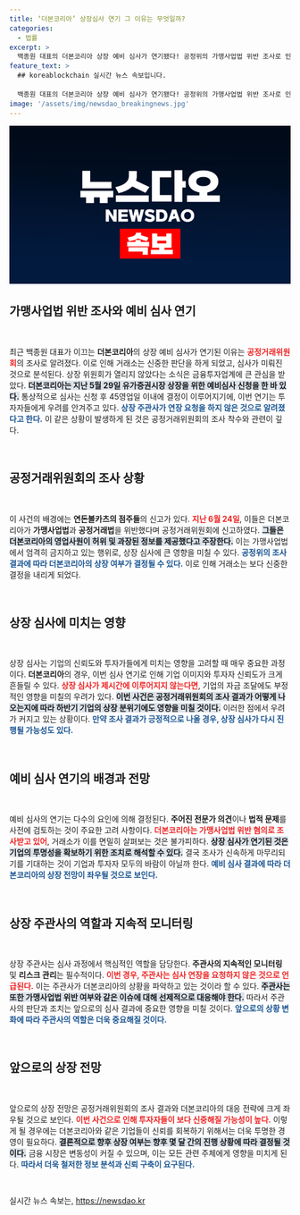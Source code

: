 ```yaml
---
title: ‘더본코리아’ 상장심사 연기 그 이유는 무엇일까?
categories:
  - 법률
excerpt: >
  백종원 대표의 더본코리아 상장 예비 심사가 연기됐다! 공정위의 가맹사업법 위반 조사로 인해 거래소가 신중한 심사를 요구하고 있다. 이 회사의 선명한 미래는 과연 어떻게 될까? 클릭해서 더 알아보세요!
feature_text: >
  ## koreablockchain 실시간 뉴스 속보입니다.

  백종원 대표의 더본코리아 상장 예비 심사가 연기됐다! 공정위의 가맹사업법 위반 조사로 인해 거래소가 신중한 심사를 요구하고 있다. 이 회사의 선명한 미래는 과연 어떻게 될까? 클릭해서 더 알아보세요!
image: '/assets/img/newsdao_breakingnews.jpg'
---
```


<p><img src="/assets/img/newsdao_breakingnews.jpg" alt="koreablockchain 속보" /></p>

<h2 data-ke-size="size26">가맹사업법 위반 조사와 예비 심사 연기</h2>

<p data-ke-size="size16">&nbsp;</p>

<p>최근 백종원 대표가 이끄는 <b>더본코리아</b>의 상장 예비 심사가 연기된 이유는 <b><span style="color: #ee2323;">공정거래위원회</span></b>의 조사로 알려졌다. 이로 인해 거래소는 신중한 판단을 하게 되었고, 심사가 미뤄진 것으로 분석된다. 상장 위원회가 열리지 않았다는 소식은 금융투자업계에 큰 관심을 받았다. <b><span style="background-color: #21538527;">더본코리아는 지난 5월 29일 유가증권시장 상장을 위한 예비심사 신청을 한 바 있다.</span></b> 통상적으로 심사는 신청 후 45영업일 이내에 결정이 이루어지기에, 이번 연기는 투자자들에게 우려를 안겨주고 있다. <b><span style="color: #1a5490;">상장 주관사가 연장 요청을 하지 않은 것으로 알려졌다고 한다.</span></b> 이 같은 상황이 발생하게 된 것은 공정거래위원회의 조사 착수와 관련이 깊다.</p></p>

<p data-ke-size="size16">&nbsp;</p>

<h2 data-ke-size="size26">공정거래위원회의 조사 상황</h2>

<p data-ke-size="size16">&nbsp;</p>

<p>이 사건의 배경에는 <b>연돈볼카츠의 점주들</b>의 신고가 있다. <b><span style="color: #ee2323;">지난 6월 24일</span></b>, 이들은 더본코리아가 <b>가맹사업법</b>과 <b>공정거래법</b>을 위반했다며 공정거래위원회에 신고하였다. <b><span style="background-color: #21538527;">그들은 더본코리아의 영업사원이 허위 및 과장된 정보를 제공했다고 주장한다.</span></b> 이는 가맹사업법에서 엄격히 금지하고 있는 행위로, 상장 심사에 큰 영향을 미칠 수 있다. <b><span style="color: #1a5490;">공정위의 조사 결과에 따라 더본코리아의 상장 여부가 결정될 수 있다.</span></b> 이로 인해 거래소는 보다 신중한 결정을 내리게 되었다.</p></p>

<p data-ke-size="size16">&nbsp;</p>

<h2 data-ke-size="size26">상장 심사에 미치는 영향</h2>

<p data-ke-size="size16">&nbsp;</p>

<p>상장 심사는 기업의 신뢰도와 투자가들에게 미치는 영향을 고려할 때 매우 중요한 과정이다. <b>더본코리아</b>의 경우, 이번 심사 연기로 인해 기업 이미지와 투자자 신뢰도가 크게 흔들릴 수 있다. <b><span style="color: #ee2323;">상장 심사가 제시간에 이루어지지 않는다면</span></b>, 기업의 자금 조달에도 부정적인 영향을 미칠의 우려가 있다. <b><span style="background-color: #21538527;">이번 사건은 공정거래위원회의 조사 결과가 어떻게 나오는지에 따라 하반기 기업의 상장 분위기에도 영향을 미칠 것이다.</span></b> 이러한 점에서 우려가 커지고 있는 상황이다. <b><span style="color: #1a5490;">만약 조사 결과가 긍정적으로 나올 경우, 상장 심사가 다시 진행될 가능성도 있다.</span></b></p></p>

<p data-ke-size="size16">&nbsp;</p>

<h2 data-ke-size="size26">예비 심사 연기의 배경과 전망</h2>

<p data-ke-size="size16">&nbsp;</p>

<p>예비 심사의 연기는 다수의 요인에 의해 결정된다. <b>주어진 전문가 의견</b>이나 <b>법적 문제</b>를 사전에 검토하는 것이 주요한 고려 사항이다. <b><span style="color: #ee2323;">더본코리아는 가맹사업법 위반 혐의로 조사받고 있어</span></b>, 거래소가 이를 면밀히 살펴보는 것은 불가피하다. <b><span style="background-color: #21538527;">상장 심사가 연기된 것은 기업의 투명성을 확보하기 위한 조치로 해석할 수 있다.</span></b> 결국 조사가 신속하게 마무리되기를 기대하는 것이 기업과 투자자 모두의 바람이 아닐까 한다. <b><span style="color: #1a5490;">예비 심사 결과에 따라 더본코리아의 상장 전망이 좌우될 것으로 보인다.</span></b></p></p>

<p data-ke-size="size16">&nbsp;</p>

<h2 data-ke-size="size26">상장 주관사의 역할과 지속적 모니터링</h2>

<p data-ke-size="size16">&nbsp;</p>

<p>상장 주관사는 심사 과정에서 핵심적인 역할을 담당한다. <b>주관사의 지속적인 모니터링</b> 및 <b>리스크 관리</b>는 필수적이다. <b><span style="color: #ee2323;">이번 경우, 주관사는 심사 연장을 요청하지 않은 것으로 언급된다.</span></b> 이는 주관사가 더본코리아의 상황을 파악하고 있는 것이라 할 수 있다. <b><span style="background-color: #21538527;">주관사는 또한 가맹사업법 위반 여부와 같은 이슈에 대해 선제적으로 대응해야 한다.</span></b> 따라서 주관사의 판단과 조치는 앞으로의 심사 결과에 중요한 영향을 미칠 것이다. <b><span style="color: #1a5490;">앞으로의 상황 변화에 따라 주관사의 역할은 더욱 중요해질 것이다.</span></b></p></p>

<p data-ke-size="size16">&nbsp;</p>

<h2 data-ke-size="size26">앞으로의 상장 전망</h2>

<p data-ke-size="size16">&nbsp;</p>

<p>앞으로의 상장 전망은 공정거래위원회의 조사 결과와 더본코리아의 대응 전략에 크게 좌우될 것으로 보인다. <b><span style="color: #ee2323;">이번 사건으로 인해 투자자들이 보다 신중해질 가능성이 높다.</span></b> 이렇게 될 경우에는 더본코리아와 같은 기업들이 신뢰를 회복하기 위해서는 더욱 투명한 경영이 필요하다. <b><span style="background-color: #21538527;">결론적으로 향후 상장 여부는 향후 몇 달 간의 진행 상황에 따라 결정될 것이다.</span></b> 금융 시장은 변동성이 커질 수 있으며, 이는 모든 관련 주체에게 영향을 미치게 된다. <b><span style="color: #1a5490;">따라서 더욱 철저한 정보 분석과 신뢰 구축이 요구된다.</span></b></p></p>

<p data-ke-size="size16">&nbsp;</p>
실시간 뉴스 속보는, <a href="https://newsdao.kr" rel="dofollow">https://newsdao.kr</a>



